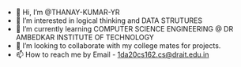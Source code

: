 - 👋 Hi, I’m @THANAY-KUMAR-YR
- 👀 I’m interested in logical thinking and DATA STRUTURES
- 🌱 I’m currently learning COMPUTER SCIENCE ENGINEERING @ DR AMBEDKAR INSTITUTE OF TECHNOLOGY
- 💞️ I’m looking to collaborate with my college mates for projects.
- 📫 How to reach me by Email - 1da20cs162.cs@drait.edu.in

<!---
THANAY-KUMAR-YR/THANAY-KUMAR-YR is a ✨ special ✨ repository because its `README.md` (this file) appears on your GitHub profile.
You can click the Preview link to take a look at your changes.
--->
